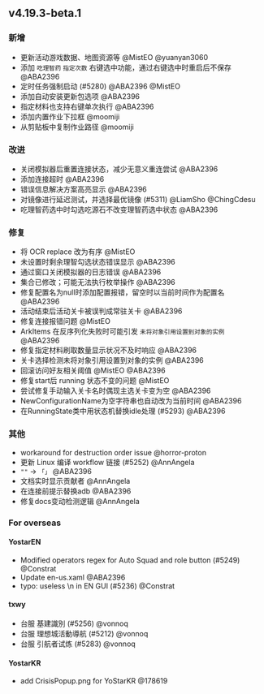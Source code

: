 ## v4.19.3-beta.1

### 新增

- 更新活动游戏数据、地图资源等 @MistEO @yuanyan3060
- 添加 `吃理智药` `指定次数` 右键选中功能，通过右键选中时重启后不保存 @ABA2396
- 定时任务强制启动 (#5280) @ABA2396 @MistEO
- 添加自动安装更新包选项 @ABA2396
- 指定材料也支持右键单次执行 @ABA2396
- 添加内置作业下拉框 @moomiji
- 从剪贴板中复制作业路径 @moomiji

### 改进

- 关闭模拟器后重置连接状态，减少无意义重连尝试 @ABA2396
- 添加连接超时 @ABA2396
- 错误信息解决方案高亮显示 @ABA2396
- 对镜像进行延迟测试，并选择最优镜像 (#5311) @LiamSho @ChingCdesu
- 吃理智药选中时勾选吃源石不改变理智药选中状态 @ABA2396

### 修复

- 将 OCR replace 改为有序 @MistEO
- 未设置时剩余理智勾选状态错误显示 @ABA2396
- 通过窗口关闭模拟器的日志错误 @ABA2396
- 集合已修改；可能无法执行枚举操作 @ABA2396
- 修复配置名为null时添加配置报错，留空时以当前时间作为配置名 @ABA2396
- 活动结束后活动关卡被误判成常驻关卡 @ABA2396
- 修复连接报错问题 @MistEO
- ArkItems 在反序列化失败时可能引发 `未将对象引用设置到对象的实例` @ABA2396
- 修复指定材料刷取数量显示状况不及时响应 @ABA2396
- 关卡选择检测未将对象引用设置到对象的实例 @ABA2396
- 回滚访问好友相关阈值 @MistEO @ABA2396
- 修复start后 running 状态不变的问题 @MistEO
- 尝试修复手动输入关卡名时偶现主选关卡变为空 @ABA2396
- NewConfigurationName为空字符串也自动改为当前时间 @ABA2396
- 在RunningState类中用状态机替换idle处理 (#5293) @ABA2396

### 其他

- workaround for destruction order issue @horror-proton
- 更新 Linux 编译 workflow 链接 (#5252) @AnnAngela
- `""` -> `「」` @ABA2396
- 文档实时显示贡献者 @AnnAngela
- 在连接前提示替换adb @ABA2396
- 修复docs变动检测逻辑 @AnnAngela

### For overseas

#### YostarEN

- Modified operators regex for Auto Squad and role button (#5249) @Constrat
- Update en-us.xaml @ABA2396
- typo: useless \n in EN GUI (#5236) @Constrat

#### txwy

- 台服 基建識別 (#5256) @vonnoq
- 台服 理想城活動導航 (#5212) @vonnoq
- 台服 引航者试炼 (#5283) @vonnoq

#### YostarKR

- add CrisisPopup.png for YoStarKR @178619
